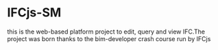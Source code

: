 # IFCjs-SM
this is the web-based platform project to edit, query and view IFC.The project was born thanks to the bim-developer crash course run by IFCjs

